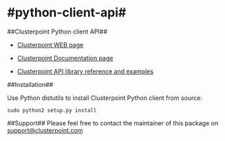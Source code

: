 #python-client-api#
==============

##Clusterpoint Python client API##

* [Clusterpoint WEB page](https://www.clusterpoint.com)

* [Clusterpoint Documentation page](https://www.clusterpoint.com/docs/3.0/36)

* [Clusterpoint API library reference and examples](https://www.clusterpoint.com/docs/?page=Reference)

##Installation##

Use Python distutils to install Clusterpoint Python client from source:

`sudo python2 setup.py install`

##Support##
Please feel free to contact the maintainer of this package on
support@clusterpoint.com
